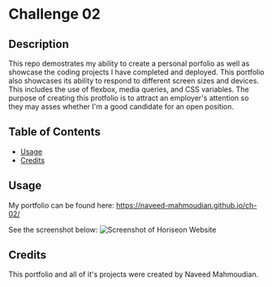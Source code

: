 # Challenge 02

## Description

This repo demostrates my ability to create a personal porfolio as well as showcase the coding projects I have completed and deployed. This portfolio also showcases its ability to respond to different screen sizes and devices. This includes the use of flexbox, media queries, and CSS variables. The purpose of creating this protfolio is to attract an employer's attention so they may asses whether I'm a good candidate for an open position.

## Table of Contents

- [Usage](#usage)
- [Credits](#credits)

## Usage

My portfolio can be found here: https://naveed-mahmoudian.github.io/ch-02/

See the screenshot below:
![Screenshot of Horiseon Website](assets/images/portfolio-screenshot.png)

## Credits

This portfolio and all of it's projects were created by Naveed Mahmoudian.
